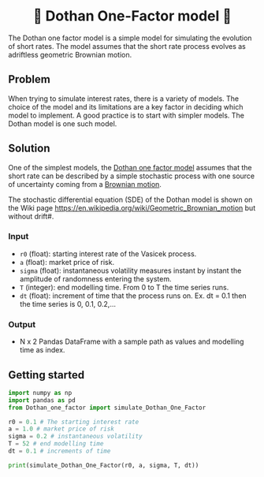 
<h1 align="center" style="border-botom: none">
  <b>
    🐍 Dothan One-Factor model 🐍     
  </b>
</h1>

The Dothan one factor model is a simple model for simulating the evolution of short rates. The model assumes that the short rate process evolves as adriftless geometric Brownian motion. 

## Problem

When trying to simulate interest rates, there is a variety of models. The choice of the model and its limitations are a key factor in deciding which model to implement. A good practice is to start with simpler models. The Dothan model is one such model.

## Solution

One of the simplest models, the [Dothan one factor model](https://quant.stackexchange.com/questions/16017/for-the-dothan-model-eqbt-infty) assumes that the short rate can be described by a simple stochastic process with one source of uncertainty coming from a [Brownian motion](https://en.wikipedia.org/wiki/Brownian_motion). 

The stochastic differential equation (SDE) of the Dothan model is shown on the Wiki page https://en.wikipedia.org/wiki/Geometric_Brownian_motion but without drift#.

### Input

  - `r0` (float): starting interest rate of the Vasicek process.
  - `a` (float): market price of risk.
  - `sigma` (float): instantaneous volatility measures instant by instant the amplitude of randomness entering the system.
  - `T` (integer): end modelling time. From 0 to T the time series runs.
  - `dt` (float): increment of time that the process runs on. Ex. dt = 0.1 then the time series is 0, 0.1, 0.2,...

### Output

 - N x 2 Pandas DataFrame with a sample path as values and modelling time as index.

## Getting started

```python
import numpy as np
import pandas as pd
from Dothan_one_factor import simulate_Dothan_One_Factor

r0 = 0.1 # The starting interest rate
a = 1.0 # market price of risk
sigma = 0.2 # instantaneous volatility
T = 52 # end modelling time
dt = 0.1 # increments of time

print(simulate_Dothan_One_Factor(r0, a, sigma, T, dt))
```

